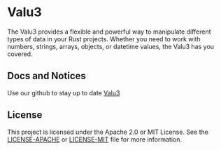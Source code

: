 # Valu3

The Valu3 provides a flexible and powerful way to manipulate different types of data in your Rust projects. Whether you need to work with numbers, strings, arrays, objects, or datetime values, the Valu3 has you covered.

## Docs and Notices
Use our github to stay up to date [Valu3](https://github.com/lowcarboncode/valu3)

## License
This project is licensed under the Apache 2.0 or MIT License. See the [LICENSE-APACHE](https://github.com/lowcarboncode/valu3/blob/main/LICENSE-APACHE) or [LICENSE-MIT](https://github.com/lowcarboncode/valu3/blob/main/LICENSE-MIT) file for more information.